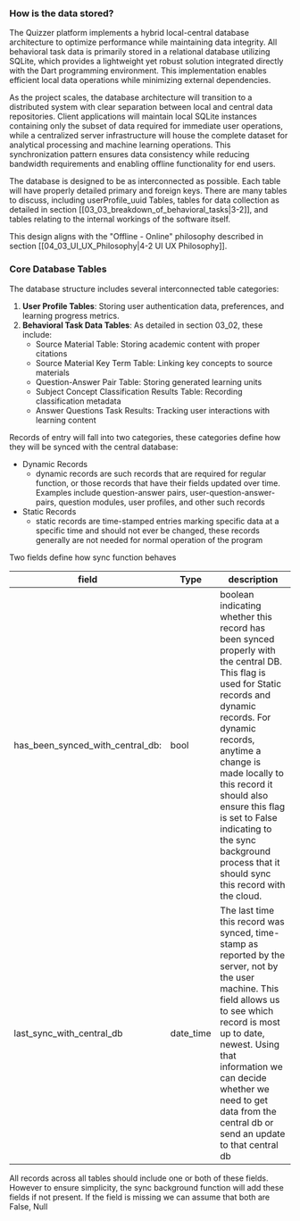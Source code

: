 ### How is the data stored?
The Quizzer platform implements a hybrid local-central database architecture to optimize performance while maintaining data integrity. All behavioral task data is primarily stored in a relational database utilizing SQLite, which provides a lightweight yet robust solution integrated directly with the Dart programming environment. This implementation enables efficient local data operations while minimizing external dependencies.

As the project scales, the database architecture will transition to a distributed system with clear separation between local and central data repositories. Client applications will maintain local SQLite instances containing only the subset of data required for immediate user operations, while a centralized server infrastructure will house the complete dataset for analytical processing and machine learning operations. This synchronization pattern ensures data consistency while reducing bandwidth requirements and enabling offline functionality for end users.

The database is designed to be as interconnected as possible. Each table will have properly detailed primary and foreign keys. There are many tables to discuss, including userProfile_uuid Tables, tables for data collection as detailed in section [[03_03_breakdown_of_behavioral_tasks|3-2]], and tables relating to the internal workings of the software itself.

This design aligns with the "Offline - Online" philosophy described in section [[04_03_UI_UX_Philosophy|4-2 UI UX Philosophy]].

### Core Database Tables
The database structure includes several interconnected table categories:
1. **User Profile Tables**: Storing user authentication data, preferences, and learning progress metrics.
2. **Behavioral Task Data Tables**: As detailed in section 03_02, these include:
    - Source Material Table: Storing academic content with proper citations
    - Source Material Key Term Table: Linking key concepts to source materials
    - Question-Answer Pair Table: Storing generated learning units
    - Subject Concept Classification Results Table: Recording classification metadata
    - Answer Questions Task Results: Tracking user interactions with learning content

Records of entry will fall into two categories, these categories define how they will be synced with the central database:
- Dynamic Records
	- dynamic records are such records that are required for regular function, or those records that have their fields updated over time. Examples include question-answer pairs, user-question-answer-pairs, question modules, user profiles, and other such records
- Static Records
	- static records are time-stamped entries marking specific data at a specific time and should not ever be changed, these records generally are not needed for normal operation of the program

Two fields define how sync function behaves

| field                            | Type      | description                                                                                                                                                                                                                                                                                                                                                   |
| -------------------------------- | --------- | ------------------------------------------------------------------------------------------------------------------------------------------------------------------------------------------------------------------------------------------------------------------------------------------------------------------------------------------------------------- |
| has_been_synced_with_central_db: | bool      | boolean indicating whether this record has been synced properly with the central DB. This flag is used for Static records and dynamic records. For dynamic records, anytime a change is made locally to this record it should also ensure this flag is set to False indicating to the sync background process that it should sync this record with the cloud. |
| last_sync_with_central_db        | date_time | The last time this record was synced, time-stamp as reported by the server, not by the user machine. This field allows us to see which record is most up to date, newest. Using that information we can decide whether we need to get data from the central db or send an update to that central db                                                           |

All records across all tables should include one or both of these fields. However to ensure simplicity, the sync background function will add these fields if not present. If the field is missing we can assume that both are False, Null